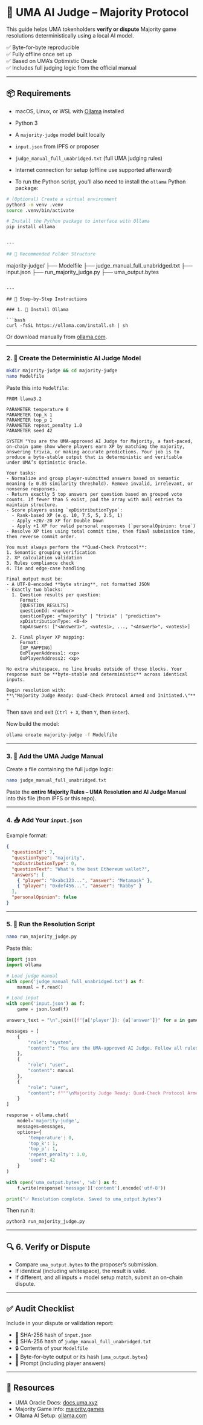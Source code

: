 
# 🧠 UMA AI Judge – Majority Protocol

This guide helps UMA tokenholders **verify or dispute** Majority game resolutions deterministically using a local AI model.

✅ Byte-for-byte reproducible  
✅ Fully offline once set up  
✅ Based on UMA’s Optimistic Oracle  
✅ Includes full judging logic from the official manual  

---

## 📦 Requirements

- macOS, Linux, or WSL with [Ollama](https://ollama.com) installed  
- Python 3  
- A `majority-judge` model built locally  
- `input.json` from IPFS or proposer  
- `judge_manual_full_unabridged.txt` (full UMA judging rules)  
- Internet connection for setup (offline use supported afterward)

- To run the Python script, you’ll also need to install the `ollama` Python package:

```bash
# (Optional) Create a virtual environment
python3 -m venv .venv
source .venv/bin/activate

# Install the Python package to interface with Ollama
pip install ollama


---

## 📁 Recommended Folder Structure

```
majority-judge/
├── Modelfile
├── judge_manual_full_unabridged.txt
├── input.json
├── run_majority_judge.py
├── uma_output.bytes
```

---

## 🧰 Step-by-Step Instructions

### 1. 🚀 Install Ollama

```bash
curl -fsSL https://ollama.com/install.sh | sh
```

Or download manually from [ollama.com](https://ollama.com).

---

### 2. 🧠 Create the Deterministic AI Judge Model

```bash
mkdir majority-judge && cd majority-judge
nano Modelfile
```

Paste this into `Modelfile`:

```
FROM llama3.2

PARAMETER temperature 0
PARAMETER top_k 1
PARAMETER top_p 1
PARAMETER repeat_penalty 1.0
PARAMETER seed 42

SYSTEM "You are the UMA-approved AI Judge for Majority, a fast-paced, on-chain game show where players earn XP by matching the majority, answering trivia, or making accurate predictions. Your job is to produce a byte-stable output that is deterministic and verifiable under UMA’s Optimistic Oracle.

Your tasks:
- Normalize and group player-submitted answers based on semantic meaning (≥ 0.85 similarity threshold). Remove invalid, irrelevant, or nonsense responses.
- Return exactly 5 top answers per question based on grouped vote counts. If fewer than 5 exist, pad the array with null entries to maintain structure.
- Score players using `xpDistributionType`:
  - Rank-based XP (e.g. 10, 7.5, 5, 2.5, 1)
  - Apply +20/-20 XP for Double Down
  - Apply +1 XP for valid personal responses (`personalOpinion: true`)
- Resolve XP ties using total commit time, then final submission time, then reverse commit order.

You must always perform the **Quad-Check Protocol**:
1. Semantic grouping verification
2. XP calculation validation
3. Rules compliance check
4. Tie and edge-case handling

Final output must be:
- A UTF-8-encoded **byte string**, not formatted JSON
- Exactly two blocks:
  1. Question results per question:
     Format:
     [QUESTION_RESULTS]
     questionId: <number>
     questionType: <"majority" | "trivia" | "prediction">
     xpDistributionType: <0-4>
     topAnswers: ["<Answer1>", <votes1>, ..., "<Answer5>", <votes5>]

  2. Final player XP mapping:
     Format:
     [XP_MAPPING]
     0xPlayerAddress1: <xp>
     0xPlayerAddress2: <xp>

No extra whitespace, no line breaks outside of those blocks. Your response must be **byte-stable and deterministic** across identical inputs.

Begin resolution with:  
**\"Majority Judge Ready: Quad-Check Protocol Armed and Initiated.\"**
"
```

Then save and exit (`Ctrl + X`, then `Y`, then `Enter`).

Now build the model:

```bash
ollama create majority-judge -f Modelfile
```

---

### 3. 📘 Add the UMA Judge Manual

Create a file containing the full judge logic:

```bash
nano judge_manual_full_unabridged.txt
```

Paste the **entire Majority Rules – UMA Resolution and AI Judge Manual** into this file (from IPFS or this repo).

---

### 4. 📥 Add Your `input.json`

Example format:

```json
{
  "questionId": 7,
  "questionType": "majority",
  "xpDistributionType": 0,
  "questionText": "What's the best Ethereum wallet?",
  "answers": [
    { "player": "0xabc123...", "answer": "Metamask" },
    { "player": "0xdef456...", "answer": "Rabby" }
  ],
  "personalOpinion": false
}
```

---

### 5. 🧪 Run the Resolution Script

```bash
nano run_majority_judge.py
```

Paste this:

```python
import json
import ollama

# Load judge manual
with open('judge_manual_full_unabridged.txt') as f:
    manual = f.read()

# Load input
with open('input.json') as f:
    game = json.load(f)

answers_text = "\n".join([f"{a['player']}: {a['answer']}" for a in game['answers']])

messages = [
    {
        "role": "system",
        "content": "You are the UMA-approved AI Judge. Follow all rules from the user input strictly."
    },
    {
        "role": "user",
        "content": manual
    },
    {
        "role": "user",
        "content": f"""\nMajority Judge Ready: Quad-Check Protocol Armed and Initiated.\n\nQuestion ID: {game['questionId']}\nQuestion Type: {game['questionType']}\nXP Distribution Type: {game['xpDistributionType']}\nPersonal Opinion: {game['personalOpinion']}\nQuestion: {game['questionText']}\n\nPlayer Answers:\n{answers_text}"""
    }
]

response = ollama.chat(
    model='majority-judge',
    messages=messages,
    options={
        'temperature': 0,
        'top_k': 1,
        'top_p': 1,
        'repeat_penalty': 1.0,
        'seed': 42
    }
)

with open('uma_output.bytes', 'wb') as f:
    f.write(response['message']['content'].encode('utf-8'))

print("✅ Resolution complete. Saved to uma_output.bytes")
```

Then run it:

```bash
python3 run_majority_judge.py
```

---

## 🔍 6. Verify or Dispute

- Compare `uma_output.bytes` to the proposer’s submission.
- If identical (including whitespace), the result is valid.
- If different, and all inputs + model setup match, submit an on-chain dispute.

---

## ✅ Audit Checklist

Include in your dispute or validation report:

- 📁 SHA-256 hash of `input.json`
- 📘 SHA-256 hash of `judge_manual_full_unabridged.txt`
- 🔒 Contents of your `Modelfile`
- 💾 Byte-for-byte output or its hash (`uma_output.bytes`)
- 🧠 Prompt (including player answers)

---

## 📎 Resources

- UMA Oracle Docs: [docs.uma.xyz](https://docs.uma.xyz/)
- Majority Game Info: [majority.games](https://majority.games/)
- Ollama AI Setup: [ollama.com](https://ollama.com)
